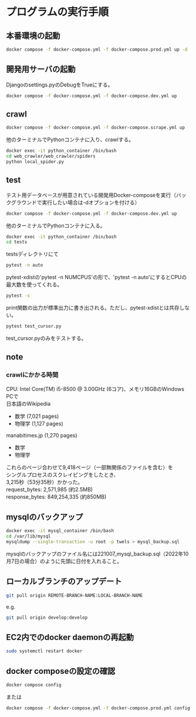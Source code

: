 # プログラムの実行手順

## 本番環境の起動

```sh
docker compose -f docker-compose.yml -f docker-compose.prod.yml up -d
```

## 開発用サーバの起動

Djangoのsettings.pyのDebugをTrueにする。

```sh
docker compose -f docker-compose.yml -f docker-compose.dev.yml up
```

## crawl

```sh
docker compose -f docker-compose.yml -f docker-compose.scrape.yml up
```

他のターミナルでPythonコンテナに入り、crawlする。

```sh
docker exec -it python_container /bin/bash
cd web_crawler/web_crawler/spiders
python local_spider.py
```

## test

テスト用データベースが用意されている開発用Docker-composeを実行（バックグラウンドで実行したい場合は-dオプションを付ける）

```sh
docker compose -f docker-compose.yml -f docker-compose.dev.yml up
```

他のターミナルでPythonコンテナに入る。

```sh
docker exec -it python_container /bin/bash
cd tests
```

testsディレクトリにて  

```sh
pytest -n auto
```

pytest-xdistの'pytest -n NUMCPUS'の形で、'pytest -n auto'にするとCPUの最大数を使ってくれる。

```sh
pytest -s
```

print関数の出力が標準出力に書き出される。ただし、pytest-xdistとは共存しない。

```sh
pytest test_cursor.py
```

test_cursor.pyのみをテストする。

## note

### crawlにかかる時間

CPU: Intel Core(TM) i5-8500 @ 3.00GHz (6コア)、メモリ16GBのWindows PCで  
日本語のWikipedia  

* 数学 (7,021 pages)
* 物理学 (1,127 pages)

manabitimes.jp (1,270 pages)  

* 数学
* 物理学

これらのページ合わせて9,418ページ（一部無関係のファイルを含む）を  
シングルプロセスのスクレイピングをしたとき、  
3,215秒（53分35秒）かかった。  
request_bytes: 2,571,985 (約2.5MB)  
response_bytes: 849,254,335 (約850MB)  

## mysqlのバックアップ

```sh
docker exec -it mysql_container /bin/bash
cd /var/lib/mysql
mysqldump --single-transaction -u root -p twels > mysql_backup.sql
```

mysqlのバックアップのファイル名には221007_mysql_backup.sql（2022年10月7日の場合）のように先頭に日付を入れること。

## ローカルブランチのアップデート

```sh
git pull origin REMOTE-BRANCH-NAME:LOCAL-BRANCH-NAME
```

e.g.  

```sh
git pull origin develop:develop
```

## EC2内でのdocker daemonの再起動

```sh
sudo systemctl restart docker
```

## docker composeの設定の確認

```sh
docker compose config
```

または  

```sh
docker compose -f docker-compose.yml -f docker-compose.prod.yml config
```
